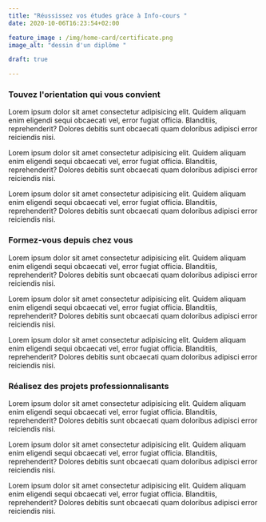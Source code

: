 ```yaml
---
title: "Réussissez vos études gràce à Info-cours "
date: 2020-10-06T16:23:54+02:00

feature_image : /img/home-card/certificate.png
image_alt: "dessin d'un diplôme "

draft: true

---
```


### Touvez l'orientation qui vous convient

Lorem ipsum dolor sit amet consectetur adipisicing elit. Quidem aliquam enim eligendi sequi obcaecati vel, error fugiat officia. Blanditiis, reprehenderit? Dolores debitis sunt obcaecati quam doloribus adipisci error reiciendis nisi.

Lorem ipsum dolor sit amet consectetur adipisicing elit. Quidem aliquam enim eligendi sequi obcaecati vel, error fugiat officia. Blanditiis, reprehenderit? Dolores debitis sunt obcaecati quam doloribus adipisci error reiciendis nisi.

Lorem ipsum dolor sit amet consectetur adipisicing elit. Quidem aliquam enim eligendi sequi obcaecati vel, error fugiat officia. Blanditiis, reprehenderit? Dolores debitis sunt obcaecati quam doloribus adipisci error reiciendis nisi.

### Formez-vous depuis chez vous

Lorem ipsum dolor sit amet consectetur adipisicing elit. Quidem aliquam enim eligendi sequi obcaecati vel, error fugiat officia. Blanditiis, reprehenderit? Dolores debitis sunt obcaecati quam doloribus adipisci error reiciendis nisi.

Lorem ipsum dolor sit amet consectetur adipisicing elit. Quidem aliquam enim eligendi sequi obcaecati vel, error fugiat officia. Blanditiis, reprehenderit? Dolores debitis sunt obcaecati quam doloribus adipisci error reiciendis nisi.

Lorem ipsum dolor sit amet consectetur adipisicing elit. Quidem aliquam enim eligendi sequi obcaecati vel, error fugiat officia. Blanditiis, reprehenderit? Dolores debitis sunt obcaecati quam doloribus adipisci error reiciendis nisi.

### Réalisez des projets professionnalisants

Lorem ipsum dolor sit amet consectetur adipisicing elit. Quidem aliquam enim eligendi sequi obcaecati vel, error fugiat officia. Blanditiis, reprehenderit? Dolores debitis sunt obcaecati quam doloribus adipisci error reiciendis nisi.

Lorem ipsum dolor sit amet consectetur adipisicing elit. Quidem aliquam enim eligendi sequi obcaecati vel, error fugiat officia. Blanditiis, reprehenderit? Dolores debitis sunt obcaecati quam doloribus adipisci error reiciendis nisi.

Lorem ipsum dolor sit amet consectetur adipisicing elit. Quidem aliquam enim eligendi sequi obcaecati vel, error fugiat officia. Blanditiis, reprehenderit? Dolores debitis sunt obcaecati quam doloribus adipisci error reiciendis nisi.